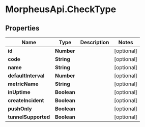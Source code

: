 # MorpheusApi.CheckType

## Properties

Name | Type | Description | Notes
------------ | ------------- | ------------- | -------------
**id** | **Number** |  | [optional] 
**code** | **String** |  | [optional] 
**name** | **String** |  | [optional] 
**defaultInterval** | **Number** |  | [optional] 
**metricName** | **String** |  | [optional] 
**inUptime** | **Boolean** |  | [optional] 
**createIncident** | **Boolean** |  | [optional] 
**pushOnly** | **Boolean** |  | [optional] 
**tunnelSupported** | **Boolean** |  | [optional] 


